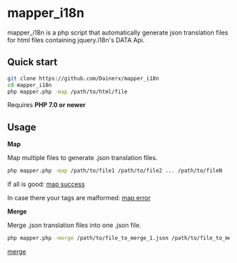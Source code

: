 mapper_i18n
===========

mapper_i18n is a php script that automatically generate json translation files for html files containing jquery.i18n's DATA Api.

Quick start
-----------

```bash
git clone https://github.com/Dainerx/mapper_i18n
cd mapper_i18n
php mapper.php -map /path/to/html/file
```

Requires **PHP 7.0 or newer**

Usage
-----------
**Map**

Map multiple files to generate .json translation files. 

```bash
php mapper.php -map /path/to/file1 /path/to/file2 ... /path/to/fileN
```
If all is good: 
[map success](https://i.imgur.com/ldb9ZcN.jpg)

In case there your tags are malformed:
[map error](https://i.imgur.com/LoI5BWY.jpg)


**Merge**

Merge .json translation files into one .json file.

```bash
php mapper.php -merge /path/to/file_to_merge_1.json /path/to/file_to_merge_2.json ... /path/to/file_to_merge_N.json /path/to/result_file.json
```

[merge](https://i.imgur.com/5yFKkzv.jpg)
